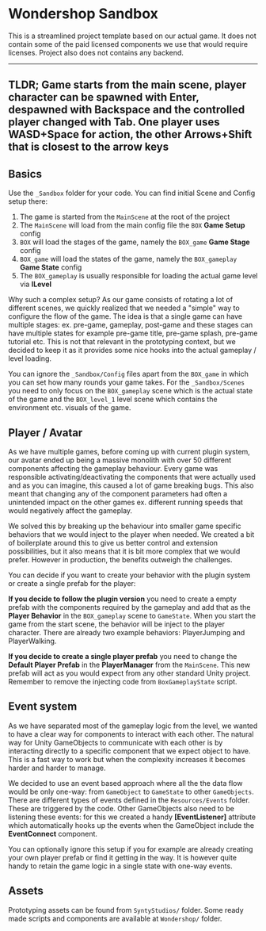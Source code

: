 # Wondershop Sandbox

This is a streamlined project template based on our actual game.
It does not contain some of the paid licensed components we use that would require licenses. Project also does not contains any backend.

---
**TLDR; Game starts from the main scene, player character can be spawned with Enter, despawned with Backspace and the controlled player changed with Tab.
One player uses WASD+Space for action, the other Arrows+Shift that is closest to the arrow keys**
---
## Basics

Use the `_Sandbox` folder for your code. You can find initial Scene and Config setup there:

1. The game is started from the `MainScene` at the root of the project
2. The `MainScene` will load from the main config file the `BOX` **Game Setup** config
3. `BOX` will load the stages of the game, namely the `BOX_game` **Game Stage** config
4. `BOX_game` will load the states of the game, namely the `BOX_gameplay` **Game State** config
5. The `BOX_gameplay` is usually responsible for loading the actual game level via **ILevel**

Why such a complex setup? As our game consists of rotating a lot of different scenes, we
quickly realized that we needed a "simple" way to configure the flow of the game. The idea is
that a single game can have multiple stages: ex. pre-game, gameplay, post-game and these stages
can have multiple states for example pre-game title, pre-game splash, pre-game tutorial etc. 
This is not that relevant in the prototyping context, but we decided to keep it as it provides
some nice hooks into the actual gameplay / level loading.

You can ignore the `_Sandbox/Config` files apart from the `BOX_game` in which you can set
how many rounds your game takes. For the `_Sandbox/Scenes` you need to only focus on the
`BOX_gameplay` scene which is the actual state of the game and the `BOX_level_1` level scene which contains
the environment etc. visuals of the game.

## Player / Avatar

As we have multiple games, before coming up with current plugin system, our avatar ended up being a massive monolith
with over 50 different components affecting the gameplay behaviour. Every game was responsible activating/deactivating 
the components that were actually used and as you can imagine, this caused a lot of game breaking bugs.
This also meant that changing any of the component parameters had often a unintended impact on the other games
ex. different running speeds that would negatively affect the gameplay.

We solved this by breaking up the behaviour into smaller game specific behaviors that we would inject to the player when needed.
We created a bit of boilerplate around this to give us better control and extension possibilities, but it also means that
it is bit more complex that we would prefer. However in production, the benefits outweigh the challenges.

You can decide if you want to create your behavior with the plugin system or create a single prefab for the player:

**If you decide to follow the plugin version** you need to create a empty prefab with the components required by the gameplay
and add that as the **Player Behavior** in the `BOX_gameplay` scene to `GameState`. When you start the game from the start scene, the behavior will be inject to the player character.
There are already two example behaviors: PlayerJumping and PlayerWalking.

**If you decide to create a single player prefab** you need to change the **Default Player Prefab** in the **PlayerManager** from the `MainScene`.
This new prefab will act as you would expect from any other standard Unity project. Remember to remove the injecting code from `BoxGameplayState` script.


## Event system

As we have separated most of the gameplay logic from the level, we wanted to have a clear way for components to interact with each other.
The natural way for Unity GameObjects to communicate with each other is by interacting directly to a specific component that we expect object to have.
This is a fast way to work but when the complexity increases it becomes harder and harder to manage.

We decided to use an event based approach where all the the data flow would be only one-way: from `GameObject` to `GameState` to other `GameObjects`. There are
different types of events defined in the `Resources/Events` folder. These are triggered by the code. Other GameObjects also need to be listening these events:
for this we created a handy **[EventListener]** attribute which automatically hooks up the events when the GameObject include the **EventConnect** component.

You can optionally ignore this setup if you for example are already creating your own player prefab or find it getting in the way.
It is however quite handy to retain the game logic in a single state with one-way events.

## Assets

Prototyping assets can be found from `SyntyStudios/` folder. Some ready made scripts and components are available at `Wondershop/` folder.